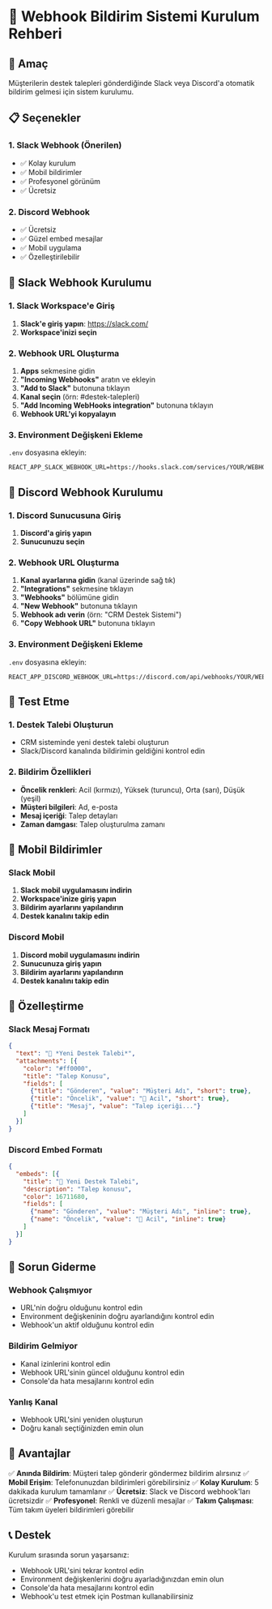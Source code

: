 # 🔔 Webhook Bildirim Sistemi Kurulum Rehberi

## 🎯 Amaç
Müşterilerin destek talepleri gönderdiğinde Slack veya Discord'a otomatik bildirim gelmesi için sistem kurulumu.

## 📋 Seçenekler

### 1. Slack Webhook (Önerilen)
- ✅ Kolay kurulum
- ✅ Mobil bildirimler
- ✅ Profesyonel görünüm
- ✅ Ücretsiz

### 2. Discord Webhook
- ✅ Ücretsiz
- ✅ Güzel embed mesajlar
- ✅ Mobil uygulama
- ✅ Özelleştirilebilir

## 🔧 Slack Webhook Kurulumu

### 1. Slack Workspace'e Giriş
1. **Slack'e giriş yapın**: https://slack.com/
2. **Workspace'inizi seçin**

### 2. Webhook URL Oluşturma
1. **Apps** sekmesine gidin
2. **"Incoming Webhooks"** aratın ve ekleyin
3. **"Add to Slack"** butonuna tıklayın
4. **Kanal seçin** (örn: #destek-talepleri)
5. **"Add Incoming WebHooks integration"** butonuna tıklayın
6. **Webhook URL'yi kopyalayın**

### 3. Environment Değişkeni Ekleme
`.env` dosyasına ekleyin:
```env
REACT_APP_SLACK_WEBHOOK_URL=https://hooks.slack.com/services/YOUR/WEBHOOK/URL
```

## 🔧 Discord Webhook Kurulumu

### 1. Discord Sunucusuna Giriş
1. **Discord'a giriş yapın**
2. **Sunucunuzu seçin**

### 2. Webhook URL Oluşturma
1. **Kanal ayarlarına gidin** (kanal üzerinde sağ tık)
2. **"Integrations"** sekmesine tıklayın
3. **"Webhooks"** bölümüne gidin
4. **"New Webhook"** butonuna tıklayın
5. **Webhook adı verin** (örn: "CRM Destek Sistemi")
6. **"Copy Webhook URL"** butonuna tıklayın

### 3. Environment Değişkeni Ekleme
`.env` dosyasına ekleyin:
```env
REACT_APP_DISCORD_WEBHOOK_URL=https://discord.com/api/webhooks/YOUR/WEBHOOK/URL
```

## 🚀 Test Etme

### 1. Destek Talebi Oluşturun
- CRM sisteminde yeni destek talebi oluşturun
- Slack/Discord kanalında bildirimin geldiğini kontrol edin

### 2. Bildirim Özellikleri
- **Öncelik renkleri**: Acil (kırmızı), Yüksek (turuncu), Orta (sarı), Düşük (yeşil)
- **Müşteri bilgileri**: Ad, e-posta
- **Mesaj içeriği**: Talep detayları
- **Zaman damgası**: Talep oluşturulma zamanı

## 📱 Mobil Bildirimler

### Slack Mobil
1. **Slack mobil uygulamasını indirin**
2. **Workspace'inize giriş yapın**
3. **Bildirim ayarlarını yapılandırın**
4. **Destek kanalını takip edin**

### Discord Mobil
1. **Discord mobil uygulamasını indirin**
2. **Sunucunuza giriş yapın**
3. **Bildirim ayarlarını yapılandırın**
4. **Destek kanalını takip edin**

## 🎨 Özelleştirme

### Slack Mesaj Formatı
```json
{
  "text": "🔔 *Yeni Destek Talebi*",
  "attachments": [{
    "color": "#ff0000",
    "title": "Talep Konusu",
    "fields": [
      {"title": "Gönderen", "value": "Müşteri Adı", "short": true},
      {"title": "Öncelik", "value": "🔴 Acil", "short": true},
      {"title": "Mesaj", "value": "Talep içeriği..."}
    ]
  }]
}
```

### Discord Embed Formatı
```json
{
  "embeds": [{
    "title": "🔔 Yeni Destek Talebi",
    "description": "Talep konusu",
    "color": 16711680,
    "fields": [
      {"name": "Gönderen", "value": "Müşteri Adı", "inline": true},
      {"name": "Öncelik", "value": "🔴 Acil", "inline": true}
    ]
  }]
}
```

## 🔧 Sorun Giderme

### Webhook Çalışmıyor
- URL'nin doğru olduğunu kontrol edin
- Environment değişkeninin doğru ayarlandığını kontrol edin
- Webhook'un aktif olduğunu kontrol edin

### Bildirim Gelmiyor
- Kanal izinlerini kontrol edin
- Webhook URL'sinin güncel olduğunu kontrol edin
- Console'da hata mesajlarını kontrol edin

### Yanlış Kanal
- Webhook URL'sini yeniden oluşturun
- Doğru kanalı seçtiğinizden emin olun

## 🚀 Avantajlar

✅ **Anında Bildirim**: Müşteri talep gönderir göndermez bildirim alırsınız
✅ **Mobil Erişim**: Telefonunuzdan bildirimleri görebilirsiniz
✅ **Kolay Kurulum**: 5 dakikada kurulum tamamlanır
✅ **Ücretsiz**: Slack ve Discord webhook'ları ücretsizdir
✅ **Profesyonel**: Renkli ve düzenli mesajlar
✅ **Takım Çalışması**: Tüm takım üyeleri bildirimleri görebilir

## 📞 Destek

Kurulum sırasında sorun yaşarsanız:
- Webhook URL'sini tekrar kontrol edin
- Environment değişkenlerini doğru ayarladığınızdan emin olun
- Console'da hata mesajlarını kontrol edin
- Webhook'u test etmek için Postman kullanabilirsiniz
